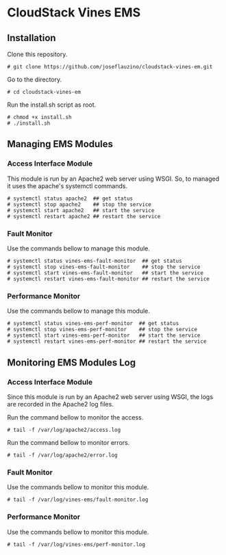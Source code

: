 # CloudStack Vines EMS



## Installation

Clone this repository.

	# git clone https://github.com/joseflauzino/cloudstack-vines-em.git

Go to the directory.

	# cd cloudstack-vines-em

Run the install.sh script as root.

	# chmod +x install.sh
	# ./install.sh

## Managing EMS Modules

### Access Interface Module
This module is run by an Apache2 web server using WSGI. So, to managed it uses the apache's systemctl commands.

	# systemctl status apache2  ## get status
	# systemctl stop apache2    ## stop the service
	# systemctl start apache2   ## start the service
	# systemctl restart apache2 ## restart the service

### Fault Monitor
Use the commands bellow to manage this module.

	# systemctl status vines-ems-fault-monitor  ## get status
	# systemctl stop vines-ems-fault-monitor    ## stop the service
	# systemctl start vines-ems-fault-monitor   ## start the service
	# systemctl restart vines-ems-fault-monitor ## restart the service

### Performance Monitor
Use the commands bellow to manage this module.

	# systemctl status vines-ems-perf-monitor  ## get status
	# systemctl stop vines-ems-perf-monitor    ## stop the service
	# systemctl start vines-ems-perf-monitor   ## start the service
	# systemctl restart vines-ems-perf-monitor ## restart the service

## Monitoring EMS Modules Log

### Access Interface Module
Since this module is run by an Apache2 web server using WSGI, the logs are recorded in the Apache2 log files.

Run the command bellow to monitor the access.

	# tail -f /var/log/apache2/access.log

Run the command bellow to monitor errors. 

	# tail -f /var/log/apache2/error.log

### Fault Monitor
Use the commands bellow to monitor this module.

	# tail -f /var/log/vines-ems/fault-monitor.log

### Performance Monitor
Use the commands bellow to monitor this module.

	# tail -f /var/log/vines-ems/perf-monitor.log